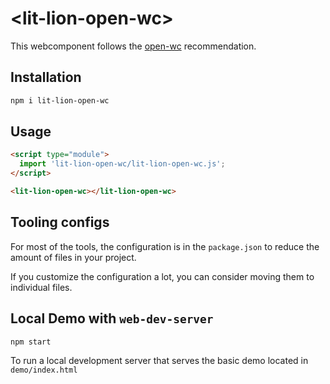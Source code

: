 # \<lit-lion-open-wc>

This webcomponent follows the [open-wc](https://github.com/open-wc/open-wc) recommendation.

## Installation

```bash
npm i lit-lion-open-wc
```

## Usage

```html
<script type="module">
  import 'lit-lion-open-wc/lit-lion-open-wc.js';
</script>

<lit-lion-open-wc></lit-lion-open-wc>
```



## Tooling configs

For most of the tools, the configuration is in the `package.json` to reduce the amount of files in your project.

If you customize the configuration a lot, you can consider moving them to individual files.

## Local Demo with `web-dev-server`

```bash
npm start
```

To run a local development server that serves the basic demo located in `demo/index.html`
